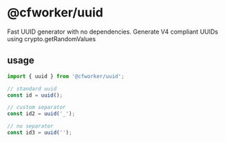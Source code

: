 # @cfworker/uuid

Fast UUID generator with no dependencies.
Generate V4 compliant UUIDs using crypto.getRandomValues

## usage

```js
import { uuid } from '@cfworker/uuid';

// standard uuid
const id = uuid();

// custom separator
const id2 = uuid('_');

// no separator
const id3 = uuid('');
```
